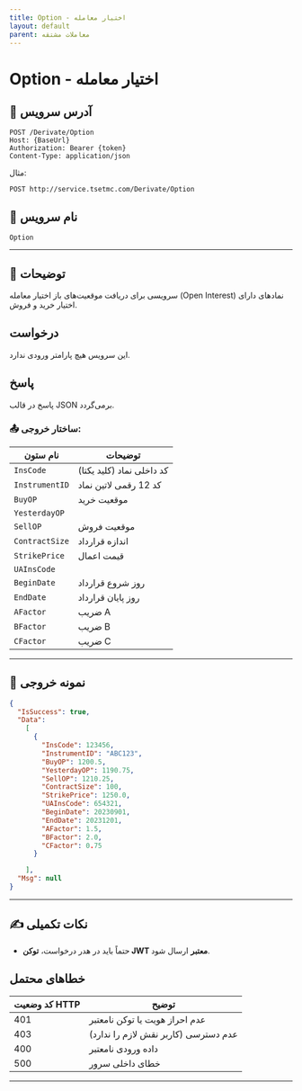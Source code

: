 ```yaml
---
title: Option - اختیار معامله
layout: default
parent: معاملات مشتقه
---
```


# Option - اختیار معامله

## 📌 آدرس سرویس

```
POST /Derivate/Option
Host: {BaseUrl}
Authorization: Bearer {token}
Content-Type: application/json
```

مثال:
```
POST http://service.tsetmc.com/Derivate/Option
```

## 🧾 نام سرویس

`Option`

---

## 🎯 توضیحات

سرویسی برای دریافت موقعیت‌های باز اختیار معامله (Open Interest) نمادهای دارای اختیار خرید و فروش.

## درخواست

این سرویس هیچ پارامتر ورودی ندارد.

## پاسخ

پاسخ در قالب JSON برمی‌گردد.

### 📤 ساختار خروجی:

| نام ستون | توضیحات |
|---|---|
| `InsCode` | کد داخلی نماد (کلید یکتا) |
| `InstrumentID` | کد 12 رقمی لاتین نماد |
| `BuyOP` | موقعیت خرید |
| `YesterdayOP` |  |
| `SellOP` | موقعیت فروش |
| `ContractSize` | اندازه قرارداد |
| `StrikePrice` | قیمت اعمال  |
| `UAInsCode` |  |
| `BeginDate`        | روز شروع قرارداد              |
| `EndDate`          | روز پایان قرارداد             |
| `AFactor` | ضریب A |
| `BFactor` | ضریب B |
| `CFactor` | ضریب C |

---

## 📄 نمونه خروجی

```json
{
  "IsSuccess": true,
  "Data":
    [
      {
        "InsCode": 123456,
        "InstrumentID": "ABC123",
        "BuyOP": 1200.5,
        "YesterdayOP": 1190.75,
        "SellOP": 1210.25,
        "ContractSize": 100,
        "StrikePrice": 1250.0,
        "UAInsCode": 654321,
        "BeginDate": 20230901,
        "EndDate": 20231201,
        "AFactor": 1.5,
        "BFactor": 2.0,
        "CFactor": 0.75
      }

    ],
  "Msg": null
}
```

---

## ✍️ نکات تکمیلی
- حتماً باید در هدر درخواست، **توکن JWT معتبر** ارسال شود.

## خطاهای محتمل

| کد وضعیت HTTP | توضیح |
|---------------|-------|
| 401 | عدم احراز هویت یا توکن نامعتبر |
| 403 | عدم دسترسی (کاربر نقش لازم را ندارد) |
| 400 | داده ورودی نامعتبر |
| 500 | خطای داخلی سرور |

---



